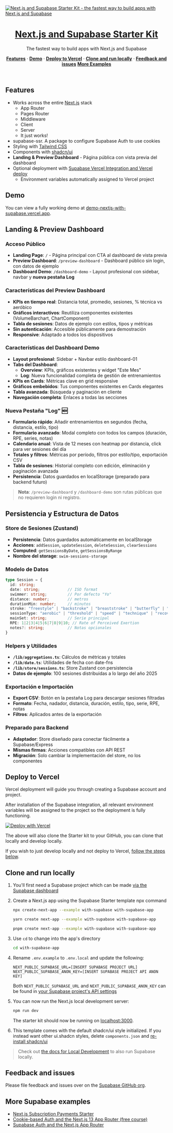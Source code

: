 <a href="https://demo-nextjs-with-supabase.vercel.app/">
  <img alt="Next.js and Supabase Starter Kit - the fastest way to build apps with Next.js and Supabase" src="https://demo-nextjs-with-supabase.vercel.app/opengraph-image.png">
  <h1 align="center">Next.js and Supabase Starter Kit</h1>
</a>

<p align="center">
 The fastest way to build apps with Next.js and Supabase
</p>

<p align="center">
  <a href="#features"><strong>Features</strong></a> ·
  <a href="#demo"><strong>Demo</strong></a> ·
  <a href="#deploy-to-vercel"><strong>Deploy to Vercel</strong></a> ·
  <a href="#clone-and-run-locally"><strong>Clone and run locally</strong></a> ·
  <a href="#feedback-and-issues"><strong>Feedback and issues</strong></a>
  <a href="#more-supabase-examples"><strong>More Examples</strong></a>
</p>
<br/>

## Features

- Works across the entire [Next.js](https://nextjs.org) stack
  - App Router
  - Pages Router
  - Middleware
  - Client
  - Server
  - It just works!
- supabase-ssr. A package to configure Supabase Auth to use cookies
- Styling with [Tailwind CSS](https://tailwindcss.com)
- Components with [shadcn/ui](https://ui.shadcn.com/)
- **Landing & Preview Dashboard** - Página pública con vista previa del dashboard
- Optional deployment with [Supabase Vercel Integration and Vercel deploy](#deploy-your-own)
  - Environment variables automatically assigned to Vercel project

## Demo

You can view a fully working demo at [demo-nextjs-with-supabase.vercel.app](https://demo-nextjs-with-supabase.vercel.app/).

## Landing & Preview Dashboard

### Acceso Público
- **Landing Page**: `/` - Página principal con CTA al dashboard de vista previa
- **Preview Dashboard**: `/preview-dashboard` - Dashboard público sin login, con datos de ejemplo
- **Dashboard Demo**: `/dashboard-demo` - Layout profesional con sidebar, navbar y **nueva pestaña Log**

### Características del Preview Dashboard
- **KPIs en tiempo real**: Distancia total, promedio, sesiones, % técnica vs aeróbico
- **Gráficos interactivos**: Reutiliza componentes existentes (VolumeBarchart, ChartComponent)
- **Tabla de sesiones**: Datos de ejemplo con estilos, tipos y métricas
- **Sin autenticación**: Accesible públicamente para demostración
- **Responsive**: Adaptado a todos los dispositivos

### Características del Dashboard Demo
- **Layout profesional**: Sidebar + Navbar estilo dashboard-01
- **Tabs del Dashboard**: 
  - **Overview**: KPIs, gráficos existentes y widget "Este Mes"
  - **Log**: Nueva funcionalidad completa de gestión de entrenamientos
- **KPIs en Cards**: Métricas clave en grid responsive
- **Gráficos embebidos**: Tus componentes existentes en Cards elegantes
- **Tabla avanzada**: Búsqueda y paginación en cliente
- **Navegación completa**: Enlaces a todas las secciones

### Nueva Pestaña "Log" 🆕
- **Formulario rápido**: Añadir entrenamientos en segundos (fecha, distancia, estilo, tipo)
- **Formulario avanzado**: Modal completo con todos los campos (duración, RPE, series, notas)
- **Calendario anual**: Vista de 12 meses con heatmap por distancia, click para ver sesiones del día
- **Totales y filtros**: Métricas por período, filtros por estilo/tipo, exportación CSV
- **Tabla de sesiones**: Historial completo con edición, eliminación y paginación avanzada
- **Persistencia**: Datos guardados en localStorage (preparado para backend futuro)

> **Nota**: `/preview-dashboard` y `/dashboard-demo` son rutas públicas que no requieren login ni registro.

## Persistencia y Estructura de Datos

### Store de Sesiones (Zustand)
- **Persistencia**: Datos guardados automáticamente en localStorage
- **Acciones**: `addSession`, `updateSession`, `deleteSession`, `clearSessions`
- **Computed**: `getSessionsByDate`, `getSessionsByRange`
- **Nombre del storage**: `swim-sessions-storage`

### Modelo de Datos
```typescript
type Session = {
  id: string;
  date: string;            // ISO format
  swimmer: string;         // Por defecto "Yo"
  distance: number;        // metros
  durationMin: number;     // minutos
  stroke: "freestyle" | "backstroke" | "breaststroke" | "butterfly" | "mixed";
  sessionType: "aerobic" | "threshold" | "speed" | "technique" | "recovery";
  mainSet: string;         // Serie principal
  RPE: 1|2|3|4|5|6|7|8|9|10; // Rate of Perceived Exertion
  notes?: string;          // Notas opcionales
}
```

### Helpers y Utilidades
- **`/lib/aggregations.ts`**: Cálculos de métricas y totales
- **`/lib/date.ts`**: Utilidades de fecha con date-fns
- **`/lib/store/sessions.ts`**: Store Zustand con persistencia
- **Datos de ejemplo**: 100 sesiones distribuidas a lo largo del año 2025

### Exportación e Importación
- **Export CSV**: Botón en la pestaña Log para descargar sesiones filtradas
- **Formato**: Fecha, nadador, distancia, duración, estilo, tipo, serie, RPE, notas
- **Filtros**: Aplicados antes de la exportación

### Preparado para Backend
- **Adaptador**: Store diseñado para conectar fácilmente a Supabase/Express
- **Mismas firmas**: Acciones compatibles con API REST
- **Migración**: Solo cambiar la implementación del store, no los componentes

## Deploy to Vercel

Vercel deployment will guide you through creating a Supabase account and project.

After installation of the Supabase integration, all relevant environment variables will be assigned to the project so the deployment is fully functioning.

[![Deploy with Vercel](https://vercel.com/button)](https://vercel.com/new/clone?repository-url=https%3A%2F%2Fgithub.com%2Fvercel%2Fnext.js%2Ftree%2Fcanary%2Fexamples%2Fwith-supabase&project-name=nextjs-with-supabase&repository-name=nextjs-with-supabase&demo-title=nextjs-with-supabase&demo-description=This+starter+configures+Supabase+Auth+to+use+cookies%2C+making+the+user%27s+session+available+throughout+the+entire+Next.js+app+-+Client+Components%2C+Server+Components%2C+Route+Handlers%2C+Server+Actions+and+Middleware.&demo-url=https%3A%2F%2Fdemo-nextjs-with-supabase.vercel.app%2F&external-id=https%3A%2F%2Fgithub.com%2Fvercel%2Fnext.js%2Ftree%2Fcanary%2Fexamples%2Fwith-supabase&demo-image=https%3A%2F%2Fdemo-nextjs-with-supabase.vercel.app%2Fopengraph-image.png)

The above will also clone the Starter kit to your GitHub, you can clone that locally and develop locally.

If you wish to just develop locally and not deploy to Vercel, [follow the steps below](#clone-and-run-locally).

## Clone and run locally

1. You'll first need a Supabase project which can be made [via the Supabase dashboard](https://database.new)

2. Create a Next.js app using the Supabase Starter template npx command

   ```bash
   npx create-next-app --example with-supabase with-supabase-app
   ```

   ```bash
   yarn create next-app --example with-supabase with-supabase-app
   ```

   ```bash
   pnpm create next-app --example with-supabase with-supabase-app
   ```

3. Use `cd` to change into the app's directory

   ```bash
   cd with-supabase-app
   ```

4. Rename `.env.example` to `.env.local` and update the following:

   ```
   NEXT_PUBLIC_SUPABASE_URL=[INSERT SUPABASE PROJECT URL]
   NEXT_PUBLIC_SUPABASE_ANON_KEY=[INSERT SUPABASE PROJECT API ANON KEY]
   ```

   Both `NEXT_PUBLIC_SUPABASE_URL` and `NEXT_PUBLIC_SUPABASE_ANON_KEY` can be found in [your Supabase project's API settings](https://app.supabase.com/project/_/settings/api)

5. You can now run the Next.js local development server:

   ```bash
   npm run dev
   ```

   The starter kit should now be running on [localhost:3000](http://localhost:3000/).

6. This template comes with the default shadcn/ui style initialized. If you instead want other ui.shadcn styles, delete `components.json` and [re-install shadcn/ui](https://ui.shadcn.com/docs/installation/next)

> Check out [the docs for Local Development](https://supabase.com/docs/guides/getting-started/local-development) to also run Supabase locally.

## Feedback and issues

Please file feedback and issues over on the [Supabase GitHub org](https://github.com/supabase/supabase/issues/new/choose).

## More Supabase examples

- [Next.js Subscription Payments Starter](https://github.com/vercel/nextjs-subscription-payments)
- [Cookie-based Auth and the Next.js 13 App Router (free course)](https://youtube.com/playlist?list=PL5S4mPUpp4OtMhpnp93EFSo42iQ40XjbF)
- [Supabase Auth and the Next.js App Router](https://github.com/supabase/supabase/tree/master/examples/auth/nextjs)
